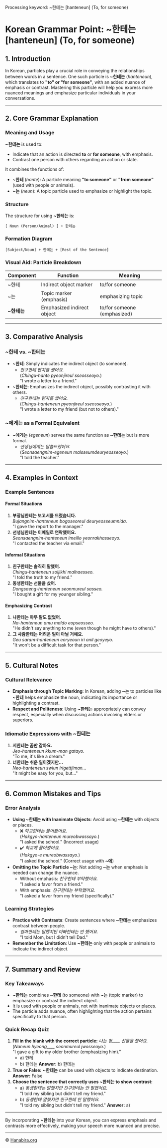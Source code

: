 Processing keyword: ~한테는 [hanteneun] (To, for someone)
# Korean Grammar Point: ~한테는 [hanteneun] (To, for someone)

## 1. Introduction
In Korean, particles play a crucial role in conveying the relationships between words in a sentence. One such particle is **~한테는** (*hanteneun*), which translates to **"to" or "for someone"**, with an added nuance of emphasis or contrast. Mastering this particle will help you express more nuanced meanings and emphasize particular individuals in your conversations.

---
## 2. Core Grammar Explanation
### Meaning and Usage
**~한테는** is used to:
- Indicate that an action is directed **to** or **for someone**, with emphasis.
- Contrast one person with others regarding an action or state.
  
It combines the functions of:
- **~한테** (*hante*): A particle meaning **"to someone"** or **"from someone"** (used with people or animals).
- **~는** (*neun*): A topic particle used to emphasize or highlight the topic.
### Structure
The structure for using **~한테는** is:
```
[ Noun (Person/Animal) ] + 한테는
```
### Formation Diagram
```
[Subject/Noun] + 한테는 + [Rest of the Sentence]
```
### Visual Aid: Particle Breakdown
| Component | Function                    | Meaning            |
|-----------|-----------------------------|--------------------|
| ~한테     | Indirect object marker      | to/for someone     |
| ~는       | Topic marker (emphasis)     | emphasizing topic  |
| **~한테는** | Emphasized indirect object | to/for someone (emphasized) |
---
## 3. Comparative Analysis
### **~한테** vs. **~한테는**
- **~한테**: Simply indicates the indirect object (to someone).
  - *친구한테 편지를 썼어요.*  
    (*Chingu-hante pyeonjireul sseosseoyo.*)  
    "I wrote a letter to a friend."
- **~한테는**: Emphasizes the indirect object, possibly contrasting it with others.
  - *친구한테는 편지를 썼어요.*  
    (*Chingu-hanteneun pyeonjireul sseosseoyo.*)  
    "I wrote a letter to my friend (but not to others)."
### **~에게는** as a Formal Equivalent
- **~에게는** (*egeneun*) serves the same function as **~한테는** but is more formal.
  - *선생님에게는 말씀드렸어요.*  
    (*Seonsaengnim-egeneun malsseumdeuryeosseoyo.*)  
    "I told the teacher."
---
## 4. Examples in Context
### Example Sentences
#### Formal Situations
1. **부장님한테는 보고서를 드렸습니다.**  
   *Bujangnim-hanteneun bogoseoreul deuryeosseumnida.*  
   "I gave the report to the manager."
2. **선생님한테는 이메일로 연락했어요.**  
   *Seonsaengnim-hanteneun imeillo yeonrakhasseoyo.*  
   "I contacted the teacher via email."
#### Informal Situations
1. **친구한테는 솔직히 말했어.**  
   *Chingu-hanteneun soljikhi malhaesseo.*  
   "I told the truth to my friend."
2. **동생한테는 선물을 샀어.**  
   *Dongsaeng-hanteneun seonmureul sasseo.*  
   "I bought a gift for my younger sibling."
#### Emphasizing Contrast
1. **나한테는 아무 말도 없었어.**  
   *Na-hanteneun amu maldo eopseosseo.*  
   "He didn't say anything to me (even though he might have to others)."
2. **그 사람한테는 어려운 일이 아닐 거예요.**  
   *Geu saram-hanteneun eoryeoun iri anil geoyeyo.*  
   "It won't be a difficult task for that person."
---
## 5. Cultural Notes
### Cultural Relevance
- **Emphasis through Topic Marking**: In Korean, adding **~는** to particles like **~한테** helps emphasize the noun, indicating its importance or highlighting a contrast.
- **Respect and Politeness**: Using **~한테는** appropriately can convey respect, especially when discussing actions involving elders or superiors.
### Idiomatic Expressions with **~한테는**
1. **저한테는 꿈만 같아요.**  
   *Jeo-hanteneun kkum-man gatayo.*  
   "To me, it's like a dream."
2. **너한테는 쉬운 일이겠지만...**  
   *Neo-hanteneun swiun irigettjiman...*  
   "It might be easy for you, but..."
---
## 6. Common Mistakes and Tips
### Error Analysis
- **Using **~한테는** with Inanimate Objects**: Avoid using **~한테는** with objects or places.
  - ❌ *학교한테는 물어봤어요.*  
    (*Hakgyo-hanteneun mureobwassayo.*)  
    "I asked the school." (Incorrect usage)
  - ✔️ *학교에 물어봤어요.*  
    (*Hakgyo-e mureobwassayo.*)  
    "I asked the school." (Correct usage with **~에**)
- **Omitting the Topic Particle **~는****: Not adding **~는** when emphasis is needed can change the nuance.
  - Without emphasis: *친구한테 부탁했어요.*  
    "I asked a favor from a friend."
  - With emphasis: *친구한테는 부탁했어요.*  
    "I asked a favor from my friend (specifically)."
### Learning Strategies
- **Practice with Contrasts**: Create sentences where **~한테는** emphasizes contrast between people.
  - *엄마한테는 말했지만 아빠한테는 안 했어요.*  
    "I told Mom, but I didn't tell Dad."
- **Remember the Limitation**: Use **~한테는** only with people or animals to indicate the indirect object.
---
## 7. Summary and Review
### Key Takeaways
- **~한테는** combines **~한테** (to someone) with **~는** (topic marker) to emphasize or contrast the indirect object.
- It is used with people or animals, not with inanimate objects or places.
- The particle adds nuance, often highlighting that the action pertains specifically to that person.
### Quick Recap Quiz
1. **Fill in the blank with the correct particle:**
   *나는 형____ 선물을 줬어요.*  
   (*Naneun hyeong____ seonmureul jwosseoyo.*)  
   "I gave a gift to my older brother (emphasizing him)."
   - a) 한테
   - b) 한테는
   **Answer:** b) 한테는
2. **True or False:**
   **~한테는** can be used with objects to indicate destination.
   **Answer:** False
3. **Choose the sentence that correctly uses **~한테는** to show contrast:**
   - a) *동생한테는 말했지만 친구한테는 안 말했어요.*  
     "I told my sibling but didn't tell my friend."
   - b) *동생한테 말했지만 친구한테 안 말했어요.*  
     "I told my sibling but didn't tell my friend."
   **Answer:** a)
---
By incorporating **~한테는** into your Korean, you can express emphasis and contrasts more effectively, making your speech more nuanced and precise.


---
© [Hanabira.org](https://hanabira.org)
